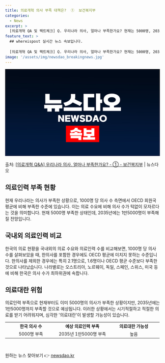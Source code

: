 ```yaml
---
title: 의료개혁 의사 부족 대책은?  ①  보건복지부
categories:
  - News
excerpt: >
  [의료개혁 QA 및 팩트체크] Q. 우리나라 의사, 얼마나 부족한가요? 현재는 5000명, 2035년에는 1…
feature_text: >
  ## whereispost 실시간 뉴스 속보입니다.

  [의료개혁 QA 및 팩트체크] Q. 우리나라 의사, 얼마나 부족한가요? 현재는 5000명, 2035년에는 1…
image: '/assets/img/newsdao_breakingnews.jpg'
---
```


![뉴스다오 속보](/assets/img/newsdao_breakingnews.jpg)

<p>출처: <a href="https://newsdao.kr/3411" rel="dofollow">[의료개혁 Q&A] 우리나라 의사, 얼마나 부족한가요? - ① - 보건복지부</a> | 뉴스다오</p>

<h2 data-ke-size="size26">의료인력 부족 현황</h2>
<p data-ke-size="size16">현재 우리나라는 의사가 부족한 상황으로, 1000명 당 의사 수 측면에서 OECD 회원국 평균에 비해 부족한 수준에 있습니다. 이는 의료 수요에 비해 의사 수가 턱없이 모자르다는 것을 의미합니다. 현재 5000명 부족한 상태인데, 2035년에는 1만5000명이 부족해질 전망입니다.</p>

<h2 data-ke-size="size26">국내외 의료인력 비교</h2>
<p data-ke-size="size16">한국의 의료 현황을 국내외의 의료 수요와 의료인력 수를 비교해보면, 1000명 당 의사 수를 살펴보았을 때, 한의사를 포함한 경우에도 OECD 평균에 미치지 못하는 수준입니다. 한의사를 제외한 경우에는 특히 2.1명으로, 1.6명이나 OECD 평균 수준보다 부족한 것으로 나타났습니다. 나라별로는 오스트리아, 노르웨이, 독일, 스페인, 스위스, 미국 등에 비해 한국은 의사 수가 최하위권에 속합니다.</p>

<h2 data-ke-size="size26">의료대란 위험</h2>
<p data-ke-size="size16">의료인력 부족으로 현재부터도 이미 5000명의 의사가 부족한 상황이지만, 2035년에는 1만5000명까지 부족할 것으로 예상됩니다. 이러한 상황에서는 시기적절하고 적절한 의료를 받기 어려워지며, 심각한 '의료대란'이 발생할 가능성이 있습니다.</p>

<table>
    <colgroup>
        <col width="33.333332%" />
        <col width="33.333332%" />
        <col width="33.333332%" />
    </colgroup>
    <tbody>
        <tr>
            <td style="text-align: center; height: 17px;"><b>한국 의사 수</b></td>
            <td style="text-align: center; height: 17px;"><b>예상 의료인력 부족</b></td>
            <td style="text-align: center; height: 17px;"><b>의료대란 가능성</b></td>
        </tr>
        <tr>
            <td style="text-align: center; height: 17px;">5000명 부족</td>
            <td style="text-align: center; height: 17px;">2035년 1만5000명 부족</td>
            <td style="text-align: center; height: 17px;">높음</td>
        </tr>
    </tbody>
</table>

<p data-ke-size="size16">&nbsp;</p> 

원하는 뉴스 찾아보기 👉 <a href="https://newsdao.kr" rel="dofollow">newsdao.kr</a>



